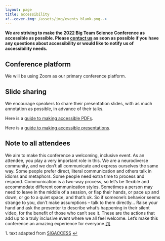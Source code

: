 ```yaml
---
layout: page
title: accessibility
<!--cover-img: /assets/img/events_blank.png-->
---
```


**We are striving to make the 2022 Big Team Science Conference as accessible as possible. Please [contact us](mailto:bigteamscienceconference@gmail.com) as soon as possible if you have any questions about accessibility or would like to notify us of accessibility needs.** 

## Conference platform

We will be using Zoom as our primary conference platform. 

## Slide sharing

We encourage speakers to share their presentation slides, with as much annotation as possible, in advance of their talks. 

Here is a [guide to making accessible PDFs](http://www.sigaccess.org/welcome-to-sigaccess/resources/accessible-pdf-author-guide/).

Here is a [guide to making accessible presentations](https://www.w3.org/WAI/teach-advocate/accessible-presentations/).

## Note to all attendees

We aim to make this conference a welcoming, inclusive event. As an attendee, you play a very important role in this. We are a neurodiverse community, and we don’t all communicate and express ourselves the same way. Some people prefer direct, literal communication and others talk in idioms and metaphors. Some people need extra time to process and respond. Communication is a two-way process, so let’s be flexible and accommodate different communication styles. Sometimes a person may need to leave in the middle of a session, or flap their hands, or pace up and down, or go to a quiet space, and that’s ok. So if someone’s behavior seems strange to you, don’t make assumptions – talk to them directly... Raise your hand and ask the presenter to describe what’s happening in their silent video, for the benefit of those who can’t see it. These are the actions that add up to a truly inclusive event where we all feel welcome.  Let’s make this conference an amazing experience for everyone.<a id="footnote-1-ref" href="#footnote-1" title="link to footnote">[1]</a>

<p id="footnote-1">
   1. text adapted from <a href="http://www.sigaccess.org/welcome-to-sigaccess/resources/accessible-conference-guide/" title="SIGACCESS">SIGACCESS</a>
      <a href="#footnote-1-ref" title="return to text">&#8617;</a> 
</p>

<!--
Notes:
- accessible conference guide: http://www.sigaccess.org/welcome-to-sigaccess/resources/accessible-conference-guide/#website
- At the start of the conference, if there are attendees in the audience with vision impairments, remind presenters that all slides, videos and visual demos will need to be described as part of the spoken presentation. Session chairs can help re-enforce this.
- Work with the proceedings publishers to ensure that the index and table of contents of the electronic proceedings are available in an accessible format. If they are html, the W3C WCAG 2.0 guidelines apply. For pdf documents, the Adobe Acrobat accessibility check applies (see resources below for more information about creating accessible pdf documents).
- Work with the proceedings chairs to ensure that accepted conference submissions are made accessible. The publishers Sheridan can also help with this if requested.
- Encourage authors to caption videos that will be released by the conference.
-->